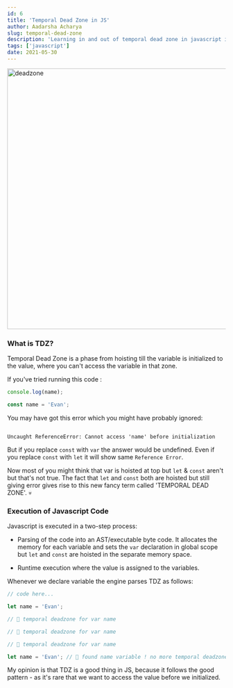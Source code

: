 ```yaml
---
id: 6
title: 'Temporal Dead Zone in JS'
author: Aadarsha Acharya
slug: temporal-dead-zone
description: 'Learning in and out of temporal dead zone in javascript in short way.'
tags: ['javascript']
date: 2021-05-30
---
```


<img  src="dead.jpeg"  width="600"  alt="deadzone" />

### What is TDZ?

Temporal Dead Zone is a phase from hoisting till the variable is initialized to the value, where you can't access the variable in that zone.

If you've tried running this code :

```js
console.log(name);

const name = 'Evan';
```

You may have got this error which you might have probably ignored:

```

Uncaught ReferenceError: Cannot access 'name' before initialization

```

But if you replace `const` with `var` the answer would be undefined. Even if you replace `const` with `let` it will show same `Reference Error`.

Now most of you might think that var is hoisted at top but `let` & `const` aren't but that's not true. The fact that `let` and `const` both are hoisted but still giving error gives rise to this new fancy term called 'TEMPORAL DEAD ZONE'. 💀

### Execution of Javascript Code

Javascript is executed in a two-step process:

- Parsing of the code into an AST/executable byte code. It allocates the memory for each variable and sets the `var` declaration in global scope but `let` and `const` are hoisted in the separate memory space.

- Runtime execution where the value is assigned to the variables.

Whenever we declare variable the engine parses TDZ as follows:

```js
// code here...

let name = 'Evan';
```

```js
// 🚨 temporal deadzone for var name

// 🚨 temporal deadzone for var name

// 🚨 temporal deadzone for var name

let name = 'Evan'; // 🤩 found name variable ! no more temporal deadzone!!
```

My opinion is that TDZ is a good thing in JS, because it follows the good pattern - as it's rare that we want to access the value before we initialized.
